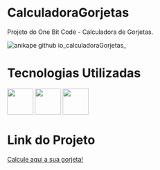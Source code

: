 # CalculadoraGorjetas

Projeto do One Bit Code - Calculadora de Gorjetas.

![anikape github io_calculadoraGorjetas_](https://user-images.githubusercontent.com/104070821/191319795-fe32591d-8be5-4cfd-95a9-1669e161390a.png)

# Tecnologias Utilizadas

<img src="https://cdn.jsdelivr.net/gh/devicons/devicon/icons/html5/html5-original.svg" width="60" height="60" />  <img src="https://cdn.jsdelivr.net/gh/devicons/devicon/icons/css3/css3-plain-wordmark.svg" width="60" height="60"/>   <img src="https://cdn.jsdelivr.net/gh/devicons/devicon/icons/javascript/javascript-original.svg" width="60" height="60" />

# Link do Projeto

<a href="https://anikape.github.io/calculadoraGorjetas/">Calcule aqui a sua gorjeta!</a>

